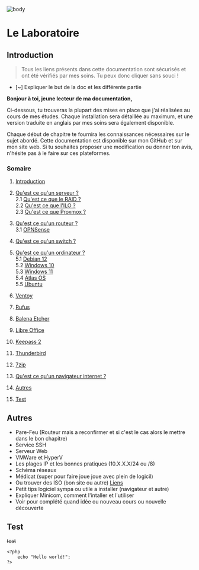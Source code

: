![body](https://banzaihobby.com/cdn/shop/files/Aoshima_Initial_D_Takumi_Fujiwara_AE86_Trueno_Project_D_Specification_-_BanzaiHobby-254450.jpg?v=1717061182&width=1100)

# **Le Laboratoire**

## **Introduction**

> Tous les liens présents dans cette documentation sont sécurisés et ont été vérifiés par mes soins. Tu peux donc cliquer sans souci !

- [~] Expliquer le but de la doc et les différente partie

**Bonjour à toi, jeune lecteur de ma documentation,**

Ci-dessous, tu trouveras la plupart des mises en place que j'ai réalisées au cours de mes études.
Chaque installation sera détaillée au maximum, et une version traduite en anglais par mes soins sera également disponible.

Chaque début de chapitre te fournira les connaissances nécessaires sur le sujet abordé.
Cette documentation est disponible sur mon GitHub et sur mon site web.
Si tu souhaites proposer une modification ou donner ton avis, n'hésite pas à le faire sur ces plateformes.

### **Somaire**

1. [Introduction](#introduction)

2. [Qu'est ce qu'un serveur ?](./docs-server.md)      
2.1 [Qu'est ce que le RAID ?](./docs-raid.md)          
2.2 [Qu'est ce que l'ILO ?](./docs-ilo.md)     
2.3 [Qu'est ce que Proxmox ?](./docs-proxmox.md)

3. [Qu'est ce qu'un routeur ?](./docs-routeur.md)      
3.1 [OPNSense](./docs-opnsense.md)

4. [Qu'est ce qu'un switch ?](./docs-switch.md)

5. [Qu'est ce qu'un ordinateur ?](./docs-ordinateur.md)      
5.1 [Debian 12](./docs-debian12.md)     
5.2 [Windows 10](./docs-win10.md)       
5.3 [Windows 11](./docs-win11.md)       
5.4 [Atlas OS](./docs-atlasos.md)       
5.5 [Ubuntu](./docs-ubuntu.md)

6. [Ventoy](./docs-ventoy.md)

7. [Rufus](./docs-rufus.md)

8. [Balena Etcher](./docs-balenaetcher.md)

9. [Libre Office](./docs-libreoffice.md)

10. [Keepass 2](./docs-keepass.md)

11. [Thunderbird](./docs-thunderbird.md)

12. [7zip](./docs-7zip.md)

13. [Qu'est ce qu'un navigateur internet ?](./docs-browner.md)    

14. [Autres](#autres)

15. [Test](#test)

## **Autres**

- Pare-Feu (Routeur mais a reconfirmer et si c'est le cas alors le mettre dans le bon chapitre)
- Service SSH
- Serveur Web
- VMWare et HyperV
- Les plages IP et les bonnes pratiques (10.X.X.X/24 ou /8)
- Schéma réseaux
- Médicat (super pour faire joue joue avec plein de logicil)
- Ou trouver des ISO (bon site ou autre) [Liens](https://lecrabeinfo.net/telecharger/)
- Petit tips logiciel sympa ou utile a installer (navigateur et autre)
- Expliquer Minicom, comment l'intaller et l'utiliser
- Voir pour complété quand idée ou nouveau cours ou nouvelle découverte

## **Test**

<s> test </s>

    <?php
        echo "Hello world!";
    ?>
